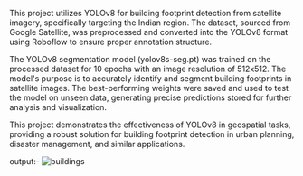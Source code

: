 This project utilizes YOLOv8 for building footprint detection from satellite imagery, specifically targeting the Indian region. The dataset, sourced from Google Satellite, was preprocessed and converted into the YOLOv8 format using Roboflow to ensure proper annotation structure.

The YOLOv8 segmentation model (yolov8s-seg.pt) was trained on the processed dataset for 10 epochs with an image resolution of 512x512. The model's purpose is to accurately identify and segment building footprints in satellite images. The best-performing weights were saved and used to test the model on unseen data, generating precise predictions stored for further analysis and visualization.

This project demonstrates the effectiveness of YOLOv8 in geospatial tasks, providing a robust solution for building footprint detection in urban planning, disaster management, and similar applications.

output:-
![buildings](https://github.com/user-attachments/assets/1b4f160f-2beb-48aa-9804-bd38bb8b54b3)
